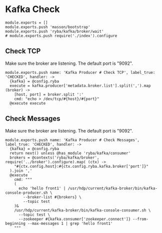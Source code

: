 
# Kafka Check

    module.exports = []
    module.exports.push 'masson/bootstrap'
    module.exports.push 'ryba/kafka/broker/wait'
    # module.exports.push require('./index').configure

## Check TCP

Make sure the broker are listening. The default port is "9092".

    module.exports.push name: 'Kafka Producer # Check TCP', label_true: 'CHECKED', handler: ->
      {kafka} = @config.ryba
      execute = kafka.producer['metadata.broker.list'].split(',').map (broker) ->
        [host, port] = broker.split ':'
        cmd: "echo > /dev/tcp/#{host}/#{port}"
      @execute execute

## Check Messages

Make sure the broker are listening. The default port is "9092".

    module.exports.push name: 'Kafka Producer # Check Messages', label_true: 'CHECKED', handler: ->
      {kafka} = @config.ryba
      return next() unless @has_module 'ryba/kafka/consumer'
      brokers = @contexts('ryba/kafka/broker', require('../broker').configure).map( (ctx) ->
        "#{ctx.config.host}:#{ctx.config.ryba.kafka.broker['port']}"
      ).join ','
      @execute
        cmd: """
        (
          echo 'hello front1' | /usr/hdp/current/kafka-broker/bin/kafka-console-producer.sh \
            --broker-list #{brokers} \
            --topic test
        )&
        /usr/hdp/current/kafka-broker/bin/kafka-console-consumer.sh \
          --topic test \
          --zookeeper #{kafka.consumer['zookeeper.connect']} --from-beginning --max-messages 1 | grep 'hello front1'
        """

